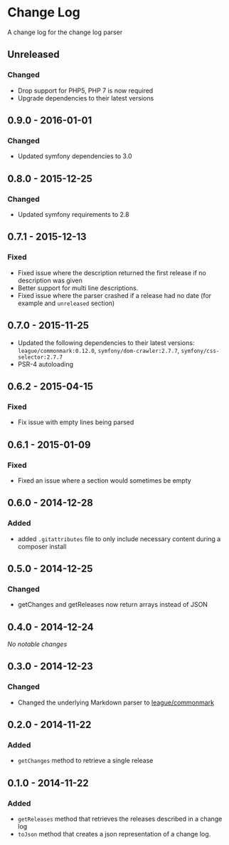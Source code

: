 # Change Log
A change log for the change log parser

## Unreleased

### Changed

- Drop support for PHP5, PHP 7 is now required
- Upgrade dependencies to their latest versions

## 0.9.0 - 2016-01-01

### Changed

- Updated symfony dependencies to 3.0

## 0.8.0 - 2015-12-25

### Changed

- Updated symfony requirements to 2.8

## 0.7.1 - 2015-12-13

### Fixed

- Fixed issue where the description returned the first release if no description was given
- Better support for multi line descriptions.
- Fixed issue where the parser crashed if a release had no date (for example and `unreleased` section)

## 0.7.0 - 2015-11-25

* Updated the following dependencies to their latest versions: `league/commonmark:0.12.0`, `symfony/dom-crawler:2.7.7`, `symfony/css-selector:2.7.7`
* PSR-4 autoloading

## 0.6.2 - 2015-04-15

### Fixed

* Fix issue with empty lines being parsed

## 0.6.1 - 2015-01-09

### Fixed

* Fixed an issue where a section would sometimes be empty

## 0.6.0 - 2014-12-28

### Added

* added `.gitattributes` file to only include necessary content during a composer install

## 0.5.0 - 2014-12-25

### Changed

* getChanges and getReleases now return arrays instead of JSON

## 0.4.0 - 2014-12-24

_No notable changes_

## 0.3.0 - 2014-12-23

### Changed

* Changed the underlying Markdown parser to [league/commonmark](https://github.com/thephpleague/commonmark)

## 0.2.0 - 2014-11-22

### Added

* `getChanges` method to retrieve a single release

## 0.1.0 - 2014-11-22

### Added

* `getReleases` method that retrieves the releases described in a change log
* `toJson` method that creates a json representation of a change log.
